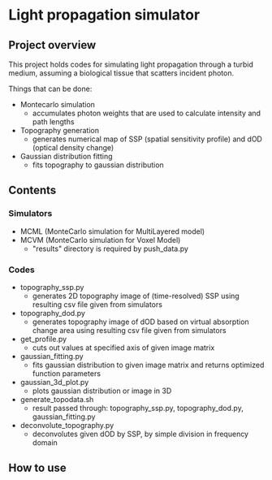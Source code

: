 # Light propagation simulator

## Project overview
This project holds codes for simulating light propagation through a turbid medium, assuming a biological tissue that scatters incident photon.

Things that can be done:
- Montecarlo simulation
    - accumulates photon weights that are used to calculate intensity and path lengths
- Topography generation
    - generates numerical map of SSP (spatial sensitivity profile) and dOD (optical density change)
- Gaussian distribution fitting
    - fits topography to gaussian distribution


## Contents
### Simulators
- MCML (MonteCarlo simulation for MultiLayered model)
- MCVM (MonteCarlo simulation for Voxel Model)
    - "results" directory is required by push_data.py

### Codes
- topography_ssp.py
    - generates 2D topography image of (time-resolved) SSP using resulting csv file given from simulators
- topography_dod.py
    - generates topography image of dOD based on virtual absorption change area using resulting csv file given from simulators
- get_profile.py
    - cuts out values at specified axis of given image matrix
- gaussian_fitting.py
    - fits gaussian distribution to given image matrix and returns optimized function parameters
- gaussian_3d_plot.py
    - plots gaussian distribution or image in 3D
- generate_topodata.sh
    - result passed through: topography_ssp.py, topography_dod.py, gaussian_fitting.py
- deconvolute_topography.py
    - deconvolutes given dOD by SSP, by simple division in frequency domain


## How to use
